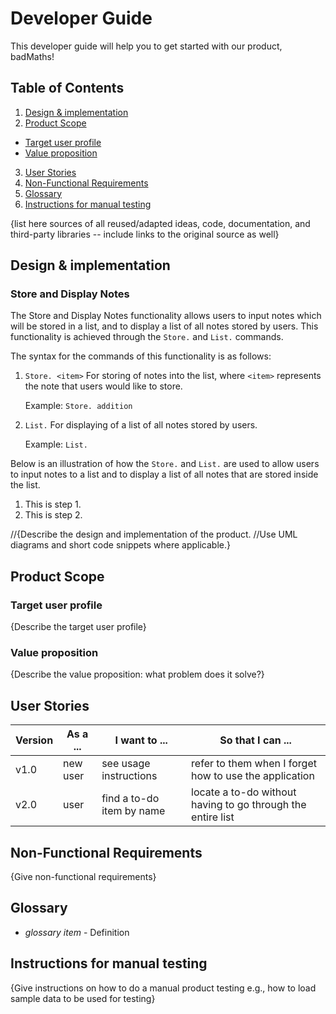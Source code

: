 # Developer Guide
This developer guide will help you to get started with our product, badMaths!

## Table of Contents
1. [Design & implementation](#design-&-implementation)
2. [Product Scope](#product-scope)
- [Target user profile](#target-user-profile)
- [Value proposition](#value-proposition)
3. [User Stories](#user-stories)
4. [Non-Functional Requirements](#non-functional-requirements)
5. [Glossary](#glossary)
6. [Instructions for manual testing](#instructions-for-manual-testing)

{list here sources of all reused/adapted ideas, code, documentation, and third-party libraries -- include links to the original source as well}


## Design & implementation
### Store and Display Notes
The Store and Display Notes functionality allows users to input notes 
which will be stored in a list, and to display a list of all notes
stored by users. This functionality is achieved through the `Store.` and `List.` commands.

The syntax for the commands of this functionality is as follows:
1. `Store. <item>` For storing of notes into the list, where `<item>` represents the note that 
users would like to store. 

   Example: `Store. addition`
2. `List.` For displaying of a list of all notes stored by users.

   Example: `List.`

Below is an illustration of how the `Store.` and `List.` are used to allow
users to input notes to a list and to display a list of all notes that are
stored inside the list.
1. This is step 1.
2. This is step 2.




//{Describe the design and implementation of the product. 
//Use UML diagrams and short code snippets where applicable.}


## Product Scope
### Target user profile

{Describe the target user profile}

### Value proposition

{Describe the value proposition: what problem does it solve?}

## User Stories

|Version| As a ... | I want to ... | So that I can ...|
|--------|----------|---------------|------------------|
|v1.0|new user|see usage instructions|refer to them when I forget how to use the application|
|v2.0|user|find a to-do item by name|locate a to-do without having to go through the entire list|

## Non-Functional Requirements

{Give non-functional requirements}

## Glossary

* *glossary item* - Definition

## Instructions for manual testing

{Give instructions on how to do a manual product testing e.g., how to load sample data to be used for testing}
